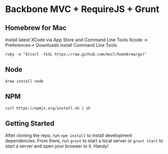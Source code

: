 Backbone MVC + RequireJS + Grunt
=========


Homebrew for Mac
----------------

Install latest XCode via App Store and Command Line Tools
    Xcode -> Preferences-> Downloads install Command Line Tools

    ruby -e "$(curl -fsSL https://raw.github.com/mxcl/homebrew/go)"

Node
--------

    brew install node

NPM
--------

    curl https://npmjs.org/install.sh | sh


Getting Started
--------

After cloning the repo, run `npm install` to install development dependencies. From there, run `grunt` to start a local server or `grunt start` to start a server and open your browser to it. Handy!
